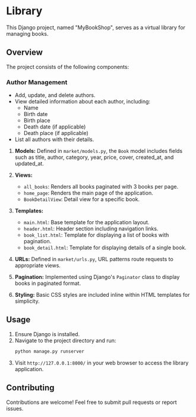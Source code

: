 
# Library

This Django project, named "MyBookShop", serves as a virtual library for managing books.

## Overview

The project consists of the following components:


### Author Management

- Add, update, and delete authors.
- View detailed information about each author, including:
  - Name
  - Birth date
  - Birth place
  - Death date (if applicable)
  - Death place (if applicable)
- List all authors with their details.


1. **Models:** Defined in `market/models.py`, the `Book` model includes fields such as title, author, category, year, price, cover, created_at, and updated_at.

2. **Views:**
    - `all_books`: Renders all books paginated with 3 books per page.
    - `home_page`: Renders the main page of the application.
    - `BookDetailView`: Detail view for a specific book.

3. **Templates:**
    - `main.html`: Base template for the application layout.
    - `header.html`: Header section including navigation links.
    - `book_list.html`: Template for displaying a list of books with pagination.
    - `book_detail.html`: Template for displaying details of a single book.

4. **URLs:** Defined in `market/urls.py`, URL patterns route requests to appropriate views.

5. **Pagination:** Implemented using Django's `Paginator` class to display books in paginated format.

6. **Styling:** Basic CSS styles are included inline within HTML templates for simplicity.

## Usage

1. Ensure Django is installed.
2. Navigate to the project directory and run:
    ```bash
    python manage.py runserver
    ```
3. Visit `http://127.0.0.1:8000/` in your web browser to access the library application.

## Contributing

Contributions are welcome! Feel free to submit pull requests or report issues.




